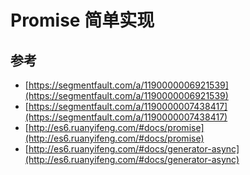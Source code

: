 # Promise 简单实现

## 参考

- [https://segmentfault.com/a/1190000006921539](https://segmentfault.com/a/1190000006921539)
- [https://segmentfault.com/a/1190000007438417](https://segmentfault.com/a/1190000007438417)
- [http://es6.ruanyifeng.com/#docs/promise](http://es6.ruanyifeng.com/#docs/promise)
- [http://es6.ruanyifeng.com/#docs/generator-async](http://es6.ruanyifeng.com/#docs/generator-async)
